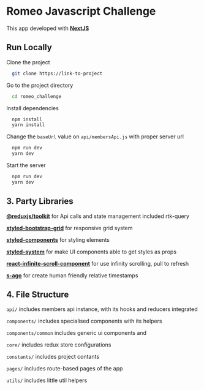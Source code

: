 # Romeo Javascript Challenge

This app developed with [**NextJS**](https://nextjs.org/)

## Run Locally

Clone the project

```bash
  git clone https://link-to-project
```

Go to the project directory

```bash
  cd romeo_challenge
```

Install dependencies

```bash
  npm install
  yarn install
```

Change the `baseUrl` value on `api/membersApi.js` with proper server url

```bash
  npm run dev
  yarn dev
```

Start the server

```bash
  npm run dev
  yarn dev
```

## 3. Party Libraries

[**@reduxjs/toolkit**](https://redux-toolkit.js.org/) for Api calls and state management included rtk-query

[**styled-bootstrap-grid**](https://github.com/dragma/styled-bootstrap-grid#readme) for responsive grid system

[**styled-components**](https://styled-components.com/) for styling elements

[**styled-system**](https://styled-system.com/) for make UI components able to get styles as props

[**react-infinite-scroll-component**](https://github.com/ankeetmaini/react-infinite-scroll-component#readme) for use infinity scrolling, pull to refresh

[**s-ago**](s-ago) for create human friendly relative timestamps

## 4. File Structure

`api/` includes members api instance, with its hooks and reducers integrated

`components/` includes specialised components with its helpers

`components/common` includes generic ui components and

`core/` includes redux store configurations

`constants/` includes project contants

`pages/` includes route-based pages of the app

`utils/` includes little util helpers
